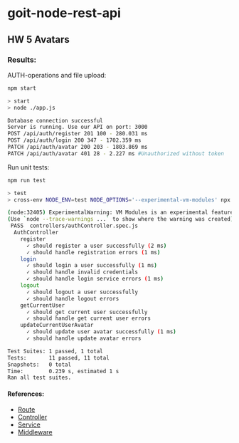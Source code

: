 # goit-node-rest-api

## HW 5 Avatars

### Results:

AUTH-operations and file upload:

```bash
npm start

> start
> node ./app.js

Database connection successful
Server is running. Use our API on port: 3000
POST /api/auth/register 201 100 - 280.031 ms
POST /api/auth/login 200 347 - 1702.359 ms
PATCH /api/auth/avatar 200 203 - 1803.869 ms
PATCH /api/auth/avatar 401 28 - 2.227 ms #Unauthorized without token

```

Run unit tests:

```bash
npm run test

> test
> cross-env NODE_ENV=test NODE_OPTIONS='--experimental-vm-modules' npx jest

(node:32405) ExperimentalWarning: VM Modules is an experimental feature and might change at any time
(Use `node --trace-warnings ...` to show where the warning was created)
 PASS  controllers/authController.spec.js
  AuthController
    register
      ✓ should register a user successfully (2 ms)
      ✓ should handle registration errors (1 ms)
    login
      ✓ should login a user successfully (1 ms)
      ✓ should handle invalid credentials
      ✓ should handle login service errors (1 ms)
    logout
      ✓ should logout a user successfully
      ✓ should handle logout errors
    getCurrentUser
      ✓ should get current user successfully
      ✓ should handle get current user errors
    updateCurrentUserAvatar
      ✓ should update user avatar successfully (1 ms)
      ✓ should handle update avatar errors

Test Suites: 1 passed, 1 total
Tests:       11 passed, 11 total
Snapshots:   0 total
Time:        0.239 s, estimated 1 s
Ran all test suites.
```

#### References:

- [Route](./routes/authRouter.js)
- [Controller](./controllers/authController.js)
- [Service](./services/authService.js)
- [Middleware](./middlewares/upload.js)